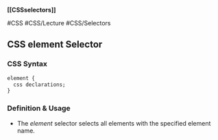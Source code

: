 **[[CSSselectors]]**

#CSS #CSS/Lecture  #CSS/Selectors 
## CSS element Selector
### CSS Syntax
```CSS
element {
  css declarations;
}
```

### Definition & Usage
- The _element_ selector selects all elements with the specified element name.